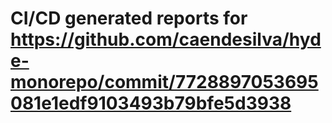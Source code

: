 # CI/CD generated reports for https://github.com/caendesilva/hyde-monorepo/commit/7728897053695081e1edf9103493b79bfe5d3938
